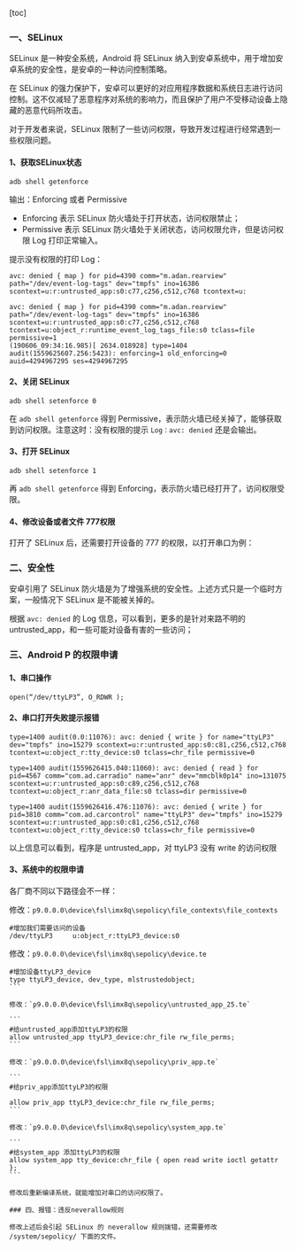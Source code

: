 [toc]
### 一、SELinux

SELinux 是一种安全系统，Android 将 SELinux 纳入到安卓系统中，用于增加安卓系统的安全性，是安卓的一种访问控制策略。

在 SELinux 的强力保护下，安卓可以更好的对应用程序数据和系统日志进行访问控制。这不仅减轻了恶意程序对系统的影响力，而且保护了用户不受移动设备上隐藏的恶意代码所攻击。

对于开发者来说，SELinux 限制了一些访问权限，导致开发过程进行经常遇到一些权限问题。

#### 1、获取SELinux状态

```shell
adb shell getenforce
```

输出：Enforcing 或者 Permissive

+ Enforcing 表示 SELinux 防火墙处于打开状态，访问权限禁止；
+ Permissive 表示 SELinux 防火墙处于关闭状态，访问权限允许，但是访问权限 Log 打印正常输入。

提示没有权限的打印 Log：

```
avc: denied { map } for pid=4390 comm="m.adan.rearview" path="/dev/event-log-tags" dev="tmpfs" ino=16386 scontext=u:r:untrusted_app:s0:c77,c256,c512,c768 tcontext=u:

avc: denied { map } for pid=4390 comm="m.adan.rearview" path="/dev/event-log-tags" dev="tmpfs" ino=16386 scontext=u:r:untrusted_app:s0:c77,c256,c512,c768 tcontext=u:object_r:runtime_event_log_tags_file:s0 tclass=file permissive=1
(190606_09:34:16.985)[ 2634.018928] type=1404 audit(1559625607.256:5423): enforcing=1 old_enforcing=0 auid=4294967295 ses=4294967295
```

#### 2、关闭 SELinux

```shell
adb shell setenforce 0
```

在 `adb shell getenforce` 得到 Permissive，表示防火墙已经关掉了，能够获取到访问权限。注意这时：没有权限的提示 `Log：avc: denied` 还是会输出。

#### 3、打开 SELinux

```shell
adb shell setenforce 1
```

再 `adb shell getenforce` 得到 Enforcing，表示防火墙已经打开了，访问权限受限。

#### 4、修改设备或者文件 777权限

打开了 SELinux 后，还需要打开设备的 777 的权限，以打开串口为例：

### 二、安全性

安卓引用了 SELinux 防火墙是为了增强系统的安全性。上述方式只是一个临时方案，一般情况下  SELinux 是不能被关掉的。

根据 `avc: denied` 的 Log 信息，可以看到，更多的是针对来路不明的 untrusted_app，和一些可能对设备有害的一些访问；

### 三、Android P 的权限申请

#### 1、串口操作

```
open(“/dev/ttyLP3”, O_RDWR );
```

#### 2、串口打开失败提示报错

```
type=1400 audit(0.0:11076): avc: denied { write } for name="ttyLP3" dev="tmpfs" ino=15279 scontext=u:r:untrusted_app:s0:c81,c256,c512,c768 tcontext=u:object_r:tty_device:s0 tclass=chr_file permissive=0

type=1400 audit(1559626415.040:11060): avc: denied { read } for pid=4567 comm="com.ad.carradio" name="anr" dev="mmcblk0p14" ino=131075 scontext=u:r:untrusted_app:s0:c89,c256,c512,c768 tcontext=u:object_r:anr_data_file:s0 tclass=dir permissive=0

type=1400 audit(1559626416.476:11076): avc: denied { write } for pid=3810 comm="com.ad.carcontrol" name="ttyLP3" dev="tmpfs" ino=15279 scontext=u:r:untrusted_app:s0:c81,c256,c512,c768 tcontext=u:object_r:tty_device:s0 tclass=chr_file permissive=0
```

以上信息可以看到，程序是 untrusted_app，对 ttyLP3 没有 write 的访问权限

#### 3、系统中的权限申请

各厂商不同以下路径会不一样：

修改：`p9.0.0.0\device\fsl\imx8q\sepolicy\file_contexts\file_contexts`

```
#增加我们需要访问的设备
/dev/ttyLP3		u:object_r:ttyLP3_device:s0
```

修改：`p9.0.0.0\device\fsl\imx8q\sepolicy\device.te`

````
#增加设备ttyLP3_device
type ttyLP3_device, dev_type, mlstrustedobject;
```

修改：`p9.0.0.0\device\fsl\imx8q\sepolicy\untrusted_app_25.te`

```
#给untrusted_app添加ttyLP3的权限
allow untrusted_app ttyLP3_device:chr_file rw_file_perms;
```

修改：`p9.0.0.0\device\fsl\imx8q\sepolicy\priv_app.te`

```
#给priv_app添加ttyLP3的权限

allow priv_app ttyLP3_device:chr_file rw_file_perms;
```

修改：`p9.0.0.0\device\fsl\imx8q\sepolicy\system_app.te`

```
#给system_app 添加ttyLP3的权限
allow system_app tty_device:chr_file { open read write ioctl getattr };
```

修改后重新编译系统，就能增加对串口的访问权限了。

### 四、报错：违反neverallow规则

修改上述后会引起 SELinux 的 neverallow 规则拨错，还需要修改 /system/sepolicy/ 下面的文件。